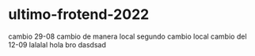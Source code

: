 # ultimo-frotend-2022
cambio 29-08
cambio de manera local
segundo cambio local
cambio del 12-09
lalalal
hola bro
dasdsad